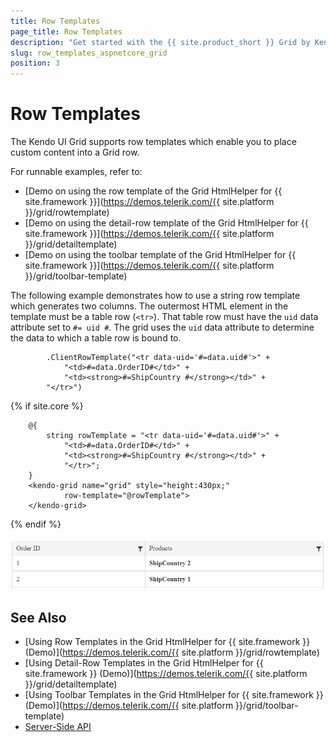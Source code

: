 ```yaml
---
title: Row Templates
page_title: Row Templates
description: "Get started with the {{ site.product_short }} Grid by Kendo UI and learn how to place custom content into a grid row with the help of row templates."
slug: row_templates_aspnetcore_grid
position: 3
---
```


# Row Templates

The Kendo UI Grid supports row templates which enable you to place custom content into a Grid row.

For runnable examples, refer to:
* [Demo on using the row template of the Grid HtmlHelper for {{ site.framework }}](https://demos.telerik.com/{{ site.platform }}/grid/rowtemplate)
* [Demo on using the detail-row template of the Grid HtmlHelper for {{ site.framework }}](https://demos.telerik.com/{{ site.platform }}/grid/detailtemplate)
* [Demo on using the toolbar template of the Grid HtmlHelper for {{ site.framework }}](https://demos.telerik.com/{{ site.platform }}/grid/toolbar-template)

The following example demonstrates how to use a string row template which generates two columns. The outermost HTML element in the template must be a table row (`<tr>`). That table row must have the `uid` data attribute set to `#= uid #`. The grid uses the `uid` data attribute to determine the data to which a table row is bound to.

```HtmlHelper
        .ClientRowTemplate("<tr data-uid='#=data.uid#'>" +
            "<td>#=data.OrderID#</td>" +
            "<td><strong>#=ShipCountry #</strong></td>" +
        "</tr>")
```
{% if site.core %}
```TagHelper
    @{
        string rowTemplate = "<tr data-uid='#=data.uid#'>" +
            "<td>#=data.OrderID#</td>" +
            "<td><strong>#=ShipCountry #</strong></td>" +
            "</tr>";
    }
    <kendo-grid name="grid" style="height:430px;"
            row-template="@rowTemplate">
    </kendo-grid>
```
{% endif %}


![A Grid with an applied row template](../row-template.png)

## See Also

* [Using Row Templates in the Grid HtmlHelper for {{ site.framework }} (Demo)](https://demos.telerik.com/{{ site.platform }}/grid/rowtemplate)
* [Using Detail-Row Templates in the Grid HtmlHelper for {{ site.framework }} (Demo)](https://demos.telerik.com/{{ site.platform }}/grid/detailtemplate)
* [Using Toolbar Templates in the Grid HtmlHelper for {{ site.framework }} (Demo)](https://demos.telerik.com/{{ site.platform }}/grid/toolbar-template)
* [Server-Side API](/api/grid)
